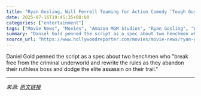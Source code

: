 ```yaml
---
title: "Ryan Gosling, Will Ferrell Teaming for Action Comedy ‘Tough Guys’ at Amazon MGM Studios"
date: 2025-07-16T19:45:35+08:00
categories: ["entertainment"]
tags: ["Movie News", "Movies", "Amazon MGM Studios", "Ryan Gosling", "Will Ferrell"]
summary: "Daniel Gold penned the script as a spec about two henchmen who \"break free from the criminal underworld and rewrite the rules as they abandon their ruthless boss and dodge the elite assassin on their "
source_url: "https://www.hollywoodreporter.com/movies/movie-news/ryan-gosling-will-ferrell-teaming-tough-guys-1236317785/"
---
```


Daniel Gold penned the script as a spec about two henchmen who "break free from the criminal underworld and rewrite the rules as they abandon their ruthless boss and dodge the elite assassin on their trail."

---

*来源: [原文链接](https://www.hollywoodreporter.com/movies/movie-news/ryan-gosling-will-ferrell-teaming-tough-guys-1236317785/)*
